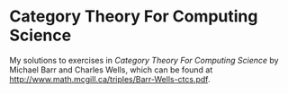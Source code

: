 # Category Theory For Computing Science

My solutions to exercises in *Category Theory For Computing Science* by Michael Barr and Charles Wells, which can be found at http://www.math.mcgill.ca/triples/Barr-Wells-ctcs.pdf.

